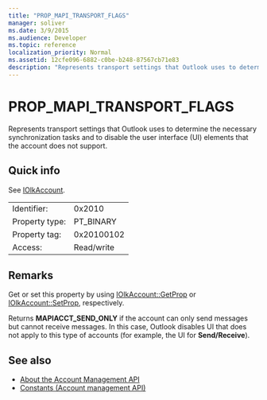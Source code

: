 ```yaml
---
title: "PROP_MAPI_TRANSPORT_FLAGS"
manager: soliver
ms.date: 3/9/2015
ms.audience: Developer
ms.topic: reference
localization_priority: Normal
ms.assetid: 12cfe096-6882-c0be-b248-87567cb71e83
description: "Represents transport settings that Outlook uses to determine the necessary synchronization tasks and to disable the user interface (UI) elements that the account does not support."
---
```


# PROP_MAPI_TRANSPORT_FLAGS

Represents transport settings that Outlook uses to determine the necessary synchronization tasks and to disable the user interface (UI) elements that the account does not support.
  
## Quick info

See [IOlkAccount](iolkaccount.md).
  
|||
|:-----|:-----|
|Identifier:  <br/> |0x2010  <br/> |
|Property type:  <br/> |PT_BINARY  <br/> |
|Property tag:  <br/> |0x20100102  <br/> |
|Access:  <br/> |Read/write  <br/> |
   
## Remarks

Get or set this property by using [IOlkAccount::GetProp](iolkaccount-getprop.md) or [IOlkAccount::SetProp](iolkaccount-setprop.md), respectively.
  
Returns **MAPIACCT_SEND_ONLY** if the account can only send messages but cannot receive messages. In this case, Outlook disables UI that does not apply to this type of accounts (for example, the UI for **Send/Receive**).
  
## See also

- [About the Account Management API](about-the-account-management-api.md)  
- [Constants (Account management API)](constants-account-management-api.md)

